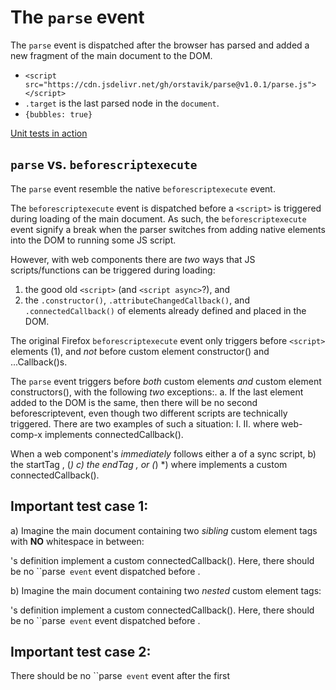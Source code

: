 # The `parse` event

The `parse` event is dispatched after the browser has parsed and added a new fragment of the main document to the DOM.

* `<script src="https://cdn.jsdelivr.net/gh/orstavik/parse@v1.0.1/parse.js"></script>` 
* `.target` is the last parsed node in the `document`.
* `{bubbles: true}`

[Unit tests in action](https://orstavik.github.io/parse/test/test.html)

## `parse` vs. `beforescriptexecute`

The `parse` event resemble the native `beforescriptexecute` event.

The `beforescriptexecute` event is dispatched before a `<script>` is triggered during loading of the main document. As such, the `beforescriptexecute` event signify a break when the parser switches from adding native elements into the DOM to running some JS script.

However, with web components there are *two* ways that JS scripts/functions can be triggered during loading:
1. the good old `<script>` (and `<script async>`?), and
2. the `.constructor()`, `.attributeChangedCallback()`, and `.connectedCallback()` of elements already defined and placed in the DOM.

The original Firefox `beforescriptexecute` event only triggers before `<script>` elements (1), and
*not* before custom element constructor() and ...Callback()s.

The `parse` event triggers before *both* custom elements *and* custom element constructors(),
with the following *two* exceptions:.
a. If the last element added to the DOM is the same, then there will be no second beforescriptevent,
even though two different scripts are technically triggered. There are two examples of such a situation:
I.  <script>console.log('script1');</script><web-comp><web-comp>
II. <web-comp-x></web-comp-x><web-comp><web-comp>   where web-comp-x implements connectedCallback().

When a web component's <start-tag> *immediately* follows either a <script> or another <web-comp-x>
(and where web-comp-x implements a custom connectedCallback()),
then there will be no `parse` event trigger *before* the web-comp constructor.

Note: When would a custom element start tag immediately follow a <script>, <start-tag>, or <end-tag>?
1. For some container elements whitespace might be meaningful. In such container elements no whitespace is meaningful.
2. An html minifier of some sort might remove all whitespace.
   In such situations custom elements *can* immediately follow either <script> or
   other custom elements' <start-tag> or <end-tag>. And in such sitautions, no `parse` event will be dispatched.

## WhatIs: the `.target` of the `parse` event?

The `target` of the `parse` event is the last element the parser has added to the DOM.
a) For sync `<script>`'s that is the <script> element itself. The <script> element is always added to the DOM before the
javascript functions it contains are triggered.
b) When web component constructors are triggered, the web component itself is not yet added to the DOM.
This means that the last element added by the parser to the DOM is either a) a previous sibling node, b) the parent
element, or c) a descendant of a previous sibling.

Most commonly, web component start tags are preceded by whitespace. Therefore, most commonly the `target` of a `parse` event would be a text node.

## How is the `parse` event implemented?

During "loading"/interpretation of the main document a `new MutationObserver(callback).observe(document.documentElement, {childList: true, subtree: true});` will aggregate all changes and only *break off* and trigger either
1. as a separte macro-task *before* a <script> begins,
2. as a micro-task that is added to a connectedCallback() macro-task for an already defined custom element,
3. as a separate macro-task *before* the constructor() of an already defined custom element,
   iff that custom element doesn't immediately follow either
   a) a </script> of a sync script,
   b) the startTag <web-comp-x>,   (*)
   c) the endTag </web-comp-x>, or (*)
   *) where <web-comp-x> implements a custom connectedCallback().

## Important test case 1:

a) Imagine the main document containing two *sibling* custom element tags
with **NO** whitespace in between:
<a-a></a-a><b-b></b-b>

<a-a>'s definition implement a custom connectedCallback().
Here, there should be no ``parse` event` event dispatched before <b-b>.

b) Imagine the main document containing two *nested* custom element tags:
<a-a><b-b></b-b></a-a>

<a-a>'s definition implement a custom connectedCallback().
Here, there should be no ``parse` event` event dispatched before <b-b>.

## Important test case 2:

There should be no ``parse` event` event after the first <script defer> has begun
or after the first 'readystatechange' event that marks the start of document.readyState === 'interactive'

## connectedCallback macro-task mixup

When the predictive parser creates an already defined web-comp that:
1) has NO constructor() definition,
2) triggers NO attributeChangedCallback(), and
3) triggers only a .connectedCallback(), then
   !!BAD!! the MO callback will run inside the same macro-task as the web-comp.connectedCallback().
   This is bad because we want all `parse` events to have their own macrotask.
   Therefore, the ParserObserver will not call a break in these instances.

## MO-readystatechange race

Chrome and FF runs 'readystatechange:interactive' before the last MO function with the remainder of the DOM.
Safari runs the last MO first, and then the readystatechange:interactive event listeners.
Safari is correct, Chrome and FF is wrong.

To force the MO to run before the readystatechange:interactive event listeners,
we add an event listener for readystatechange:interactive, and then we force a change to the DOM.
we then remove that node in the MO immediately, thus leaving the DOM intact.
This will trick the MO to run as a macrotask (the readystatechange event is macro task event)
before the readystatechange events.